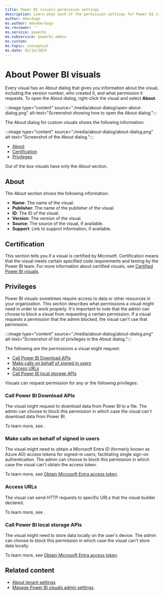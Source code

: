 ```yaml
---
title: Power BI visuals permission settings
description: Learn what each of the permission settings for Power BI visuals does.
author: mberdugo
ms.author: monaberdugo
ms.reviewer: ''
ms.service: powerbi
ms.subservice: powerbi-admin
ms.custom:
ms.topic: conceptual
ms.date: 02/14/2024
---
```


# About Power BI visuals

Every visual has an *About* dialog that gives you information about the visual, including the version number, who created it, and what permission it requests. To open the About dialog, right-click the visual and select **About**.

:::image type="content" source="./media/about-dialog/open-about-dialog.png" alt-text="Screenshot showing how to open the About dialog.":::

The About dialog for custom visuals shows the following information:

:::image type="content" source="./media/about-dialog/about-dialog.png" alt-text="Screenshot of the About dialog.":::

* [About](#about)
* [Certification](#certification)
* [Privileges](#privileges)

Out of the box visuals have only the *About* section.

## About

The *About* section shows the following information:

* **Name**: The name of the visual.
* **Publisher**: The name of the publisher of the visual.
* **ID**: The ID of the visual.
* **Version**: The version of the visual.
* **Source**: The source of the visual, if available.
* **Support**: Link to support information, if available.

## Certification

This section tells you if a visual is certified by Microsoft. Certification means that the visual meets certain specified code requirements and testing by the Power BI team.
For more information about certified visuals, see [Certified Power BI visuals](./power-bi-custom-visuals-certified.md).

## Privileges

Power BI visuals sometimes require access to data or other resources in your organization. This section describes what permissions a visual might need in order to work properly.
It's important to note that the admin can choose to block a visual from requesting a certain permission. If a visual requests a permission that the admin blocked, the visual can't use that permission.

:::image type="content" source="./media/about-dialog/about-dialog.png" alt-text="Screenshot of list of privileges in the About dialog.":::

The following are the permissions a visual might request:

* [Call Power BI Download APIs](#call-power-bi-download-apis)
* [Make calls on behalf of signed in users](#make-calls-on-behalf-of-signed-in-users)
* [Access URLs](#access-urls)
* [Call Power BI local storage APIs](#call-power-bi-local-storage-apis)

Visuals can request permission for any or the following privileges:

### Call Power BI Download APIs

The visual might request to download data from Power BI to a file. The admin can choose to block this permission in which case the visual can't download data from Power BI.

To learn more, see []().

### Make calls on behalf of signed in users

The visual might need to obtain a Microsoft Entra ID (formerly known as Azure AD) access tokens for signed-in users, facilitating single sign-on authentication. The admin can choose to block this permission in which case the visual can't obtain the access token.

To learn more, see [Obtain Microsoft Entra access token](/fbric/admin/organizational-visuals#obtain-microsoft-entra-access-token).

### Access URLs

The visual can send HTTP requests to specific URLs that the visual builder declared.

To learn more, see []().

### Call Power BI local storage APIs

The visual might need to store data locally on the user's device. The admin can choose to block this permission in which case the visual can't store data locally.

To learn more, see [Obtain Microsoft Entra access token](/fbric/admin/organizational-visuals#obtain-microsoft-entra-access-token).

## Related content

* [About tenant settings](fabric/admin/tenant-settings-index)
* [Manage Power BI visuals admin settings](/fabric/admin/organizational-visuals).
